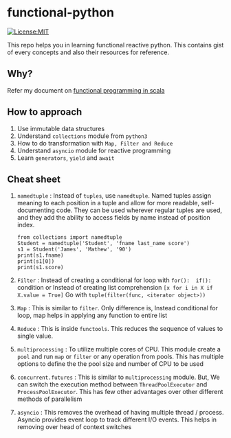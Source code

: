 # functional-python
[![License:MIT](https://img.shields.io/packagist/l/doctrine/orm.svg)](https://opensource.org/licenses/MIT)

This repo helps you in learning functional reactive python. This contains gist of every concepts and also their resources for reference.

## Why? 
Refer my document on [functional programming in scala](https://github.com/iamshreeram/scala-starter/blob/master/README.md#1-functional-reactive-programming)

## How to approach
1. Use immutable data structures 
2. Understand `collections` module from `python3`
3. How to do transformation with `Map, Filter and Reduce` 
4. Understand `asyncio` module for reactive programming
5. Learn `generators`, `yield` and `await`

## Cheat sheet
1. `namedtuple` : Instead of `tuples`, use `namedtuple`. Named tuples assign meaning to each position in a tuple and allow for more readable, self-documenting code. They can be used wherever regular tuples are used, and they add the ability to access fields by name instead of position index.

    ```python3
    from collections import namedtuple
    Student = namedtuple('Student', 'fname last_name score')
    s1 = Student('James', 'Mathew', '90')
    print(s1.fname)
    print(s1[0])
    print(s1.score)
    ```
2. `Filter` : Instead of creating a conditional for loop with `for():  if():` condition or
    Instead of creating list comprehension `[x for i in X if X.value = True]` 
    Go with `tuple(filter(func, <iterator object>))`
3. `Map` :  This is similar to `filter`. Only difference is, Instead conditional for loop, 
    map helps in applying any function to entire list 
4. `Reduce` : This is inside `functools`. This reduces the sequence of values to single value.
5. `multiprocessing` : To utilize multiple cores of CPU. This module create a `pool` and 
    run `map` or `filter` or any operation from pools. This has multiple options to define the 
    the pool size and number of CPU to be used
6. `concurrent.futures` : This is similar to `multiprocessing` module. But, We can switch the 
    execution method between `ThreadPoolExecutor` and `ProcessPoolExecutor`. This has few other 
    advantages over other different methods of parallelism
7. `asyncio` : This removes the overhead of having multiple thread / process. Asyncio provides event 
    loop to track different I/O events. This helps in removing over head of context switches